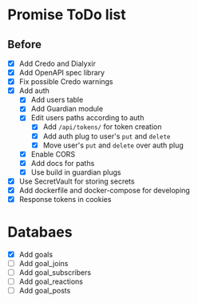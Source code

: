 # Promise ToDo list
## Before
- [x] Add Credo and Dialyxir
- [x] Add OpenAPI spec library
- [x] Fix possible Credo warnings
- [x] Add auth
    - [x] Add users table
    - [x] Add Guardian module
    - [x] Edit users paths according to auth
        - [x] Add `/api/tokens/` for token creation
        - [x] Add auth plug to user's `put` and `delete`
        - [x] Move user's `put` and `delete` over auth plug
    - [x] Enable CORS
    - [x] Add docs for paths
    - [x] Use build in guardian plugs
- [x] Use SecretVault for storing secrets
- [x] Add dockerfile and docker-compose for developing
- [x] Response tokens in cookies

# Databaes
- [x] Add goals
- [ ] Add goal_joins
- [ ] Add goal_subscribers
- [ ] Add goal_reactions
- [ ] Add goal_posts
